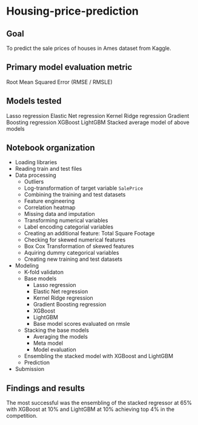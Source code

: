 # Housing-price-prediction

## Goal
To predict the sale prices of houses in Ames dataset from Kaggle.

## Primary model evaluation metric
Root Mean Squared Error (RMSE / RMSLE)

## Models tested
Lasso regression
Elastic Net regression
Kernel Ridge regression
Gradient Boosting regression
XGBoost
LightGBM
Stacked average model of above models

## Notebook organization
- Loading libraries
- Reading train and test files
- Data processing
    - Outliers
    - Log-transformation of target variable `SalePrice`
    - Combining the training and test datasets
    - Feature engineering
    - Correlation heatmap
    - Missing data and imputation
    - Transforming numerical variables
    - Label encoding categorial variables
    - Creating an additional feature: Total Square Footage
    - Checking for skewed numerical features
    - Box Cox Transformation of skewed features
    - Aquiring dummy categorical variables
    - Creating new training and test datasets
- Modeling
    - K-fold validaton
    - Base models
        - Lasso regression
        - Elastic Net regression
        - Kernel Ridge regression
        - Gradient Boosting regression
        - XGBoost
        - LightGBM
        - Base model scores evaluated on rmsle
    - Stacking the base models
        - Averaging the models
        - Meta model
        - Model evaluation
    - Ensembling the stacked model with XGBoost and LightGBM
    - Prediction
- Submission

## Findings and results
The most successful was the ensembling of the stacked regressor at 65% with XGBoost at 10% and LightGBM at 10% achieving top 4% in the competition.

